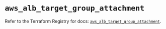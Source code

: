 # `aws_alb_target_group_attachment`

Refer to the Terraform Registry for docs: [`aws_alb_target_group_attachment`](https://registry.terraform.io/providers/hashicorp/aws/5.69.0/docs/resources/alb_target_group_attachment).
